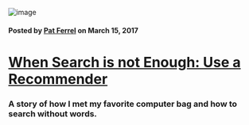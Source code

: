 ![image](/blog/images/tuscany-leather-messenger-bag.png)

#### Posted by [**Pat Ferrel**](mailto:pat@actionml.com) on March 15, 2017

# [When Search is not Enough: Use a Recommender](/blog/{{template}})

### A story of how I met my favorite computer bag and how to search without words. 
